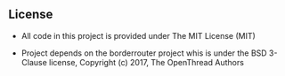 ## License

* All code in this project is provided under The MIT License (MIT)

* Project depends on the borderrouter project whis is under the BSD 3-Clause license, Copyright (c) 2017, The OpenThread Authors

